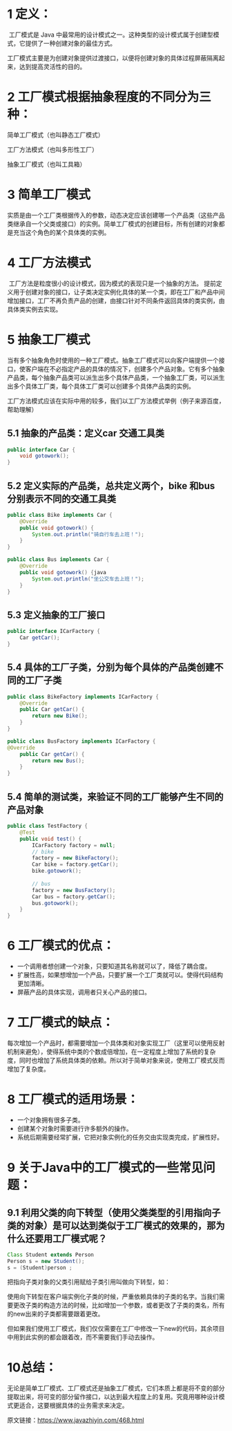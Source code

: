 # 1 定义：

​	工厂模式是 Java 中最常用的设计模式之一。这种类型的设计模式属于创建型模式，它提供了一种创建对象的最佳方式。

​	工厂模式主要是为创建对象提供过渡接口，以便将创建对象的具体过程屏蔽隔离起来，达到提高灵活性的目的。

 

# 2 工厂模式根据抽象程度的不同分为三种：

简单工厂模式（也叫静态工厂模式）

工厂方法模式（也叫多形性工厂）

抽象工厂模式（也叫工具箱）

 

# 3 简单工厂模式

​	实质是由一个工厂类根据传入的参数，动态决定应该创建哪一个产品类（这些产品类继承自一个父类或接口）的实例。简单工厂模式的创建目标，所有创建的对象都是充当这个角色的某个具体类的实例。

# 4 工厂方法模式

​	工厂方法是粒度很小的设计模式，因为模式的表现只是一个抽象的方法。 提前定义用于创建对象的接口，让子类决定实例化具体的某一个类，即在工厂和产品中间增加接口，工厂不再负责产品的创建，由接口针对不同条件返回具体的类实例，由具体类实例去实现。

# 5 抽象工厂模式

​	当有多个抽象角色时使用的一种工厂模式。抽象工厂模式可以向客户端提供一个接口，使客户端在不必指定产品的具体的情况下，创建多个产品对象。它有多个抽象产品类，每个抽象产品类可以派生出多个具体产品类，一个抽象工厂类，可以派生出多个具体工厂类，每个具体工厂类可以创建多个具体产品类的实例。

 

工厂方法模式应该在实际中用的较多，我们以工厂方法模式举例（例子来源百度，帮助理解）

## 5.1 抽象的产品类：定义car  交通工具类

```java
public interface Car {    
    void gotowork();
}
```



## 5.2 定义实际的产品类，总共定义两个，bike 和bus 分别表示不同的交通工具类

```Java
public class Bike implements Car {
    @Override
    public void gotowork() {
        System.out.println("骑自行车去上班！");
    }
}
```

```java
public class Bus implements Car {
    @Override
    public void gotowork() {java
        System.out.println("坐公交车去上班！");
    }
}
```

## 5.3 定义抽象的工厂接口

```java
public interface ICarFactory {
    Car getCar();
}
```



## 5.4 具体的工厂子类，分别为每个具体的产品类创建不同的工厂子类

```Java
public class BikeFactory implements ICarFactory {
    @Override
    public Car getCar() {
        return new Bike();
    }
}
```

```java
public class BusFactory implements ICarFactory {    
@Override
    public Car getCar() {        
        return new Bus();
    }
}
```

## 5.4 简单的测试类，来验证不同的工厂能够产生不同的产品对象

```Java
public class TestFactory {
    @Test
    public void test() {
        ICarFactory factory = null;
        // bike
        factory = new BikeFactory();
        Car bike = factory.getCar();
        bike.gotowork();
 
        // bus
        factory = new BusFactory();
        Car bus = factory.getCar();
        bus.gotowork();
    }
}
```



# 6 工厂模式的优点：

* 一个调用者想创建一个对象，只要知道其名称就可以了，降低了耦合度。
* 扩展性高，如果想增加一个产品，只要扩展一个工厂类就可以。使得代码结构更加清晰。
* 屏蔽产品的具体实现，调用者只关心产品的接口。

# 7 工厂模式的缺点：

​	每次增加一个产品时，都需要增加一个具体类和对象实现工厂（这里可以使用反射机制来避免），使得系统中类的个数成倍增加，在一定程度上增加了系统的复杂度，同时也增加了系统具体类的依赖。所以对于简单对象来说，使用工厂模式反而增加了复杂度。

 

# 8 工厂模式的适用场景：

* 一个对象拥有很多子类。
* 创建某个对象时需要进行许多额外的操作。
* 系统后期需要经常扩展，它把对象实例化的任务交由实现类完成，扩展性好。



# 9 关于Java中的工厂模式的一些常见问题：

## 9.1 利用父类的向下转型（使用父类类型的引用指向子类的对象）是可以达到类似于工厂模式的效果的，那为什么还要用工厂模式呢？

```java
Class Student extends Person     
Person s = new Student();    
s = (Student)person ;
```

把指向子类对象的父类引用赋给子类引用叫做向下转型，如：

​	使用向下转型在客户端实例化子类的时候，严重依赖具体的子类的名字。当我们需要更改子类的构造方法的时候，比如增加一个参数，或者更改了子类的类名，所有的new出来的子类都需要跟着更改。

但如果我们使用工厂模式，我们仅仅需要在工厂中修改一下new的代码，其余项目中用到此实例的都会跟着改，而不需要我们手动去操作。

# 10总结：

​	无论是简单工厂模式、工厂模式还是抽象工厂模式，它们本质上都是将不变的部分提取出来，将可变的部分留作接口，以达到最大程度上的复用。究竟用哪种设计模式更适合，这要根据具体的业务需求来决定。



原文链接：https://www.javazhiyin.com/468.html
